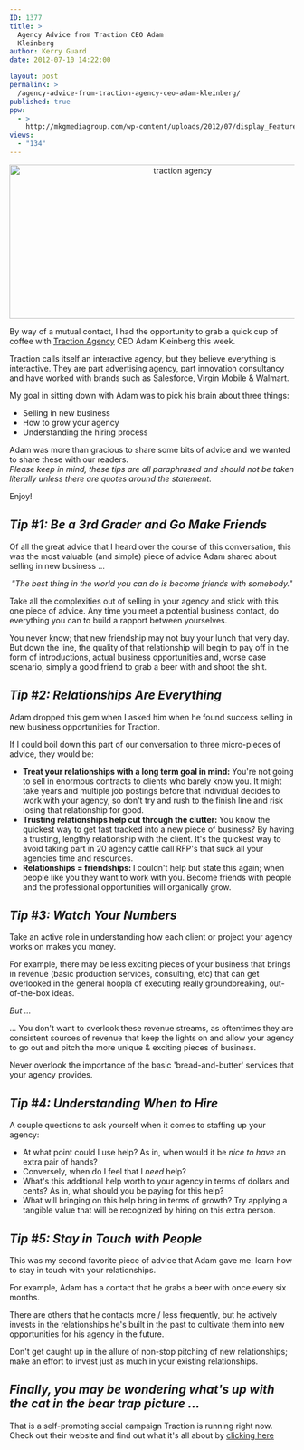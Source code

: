```yaml
---
ID: 1377
title: >
  Agency Advice from Traction CEO Adam
  Kleinberg
author: Kerry Guard
date: 2012-07-10 14:22:00

layout: post
permalink: >
  /agency-advice-from-traction-agency-ceo-adam-kleinberg/
published: true
ppw:
  - >
    http://mkgmediagroup.com/wp-content/uploads/2012/07/display_Feature_social_media_2012.jpeg
views:
  - "134"
---
```

<p style="text-align: center;"><img class="aligncenter  wp-image-1379" title="display_Feature_social_media_2012" src="http://mkgmediagroup.com/wp-content/uploads/2012/07/display_Feature_social_media_2012.jpeg" alt="traction agency " width="596" height="272" /></p>
By way of a mutual contact, I had the opportunity to grab a quick cup of coffee with <a href="http://tractionco.com" target="_blank">Traction Agency</a> CEO Adam Kleinberg this week.

Traction calls itself an interactive agency, but they believe everything is interactive. They are part advertising agency, part innovation consultancy and have worked with brands such as Salesforce, Virgin Mobile &amp; Walmart.

My goal in sitting down with Adam was to pick his brain about three things:
<ul>
	<li>Selling in new business</li>
	<li>How to grow your agency</li>
	<li>Understanding the hiring process</li>
</ul>
<div>Adam was more than gracious to share some bits of advice and we wanted to share these with our readers.</div>
<em>Please keep in mind, these tips are all paraphrased and should not be taken literally unless there are quotes around the statement.</em>

Enjoy!
<h2><em>Tip #1: Be a 3rd Grader and Go Make Friends</em></h2>
Of all the great advice that I heard over the course of this conversation, this was the most valuable (and simple) piece of advice Adam shared about selling in new business ...
<p style="text-align: center;"><em>"The best thing in the world you can do is become friends with somebody."</em></p>
Take all the complexities out of selling in your agency and stick with this one piece of advice. Any time you meet a potential business contact, do everything you can to build a rapport between yourselves.

You never know; that new friendship may not buy your lunch that very day. But down the line, the quality of that relationship will begin to pay off in the form of introductions, actual business opportunities and, worse case scenario, simply a good friend to grab a beer with and shoot the shit.
<h2><em>Tip #2: Relationships Are Everything</em></h2>
Adam dropped this gem when I asked him when he found success selling in new business opportunities for Traction.

If I could boil down this part of our conversation to three micro-pieces of advice, they would be:
<ul>
	<li><strong>Treat your relationships with a long term goal in mind:</strong> You're not going to sell in enormous contracts to clients who barely know you. It might take years and multiple job postings before that individual decides to work with your agency, so don't try and rush to the finish line and risk losing that relationship for good.</li>
	<li><strong>Trusting relationships help cut through the clutter: </strong>You know the quickest way to get fast tracked into a new piece of business? By having a trusting, lengthy relationship with the client. It's the quickest way to avoid taking part in 20 agency cattle call RFP's that suck all your agencies time and resources.</li>
	<li><strong>Relationships = friendships: </strong>I couldn't help but state this again; when people like you they want to work with you. Become friends with people and the professional opportunities will organically grow.</li>
</ul>
<h2><em>Tip #3: Watch Your Numbers</em></h2>
Take an active role in understanding how each client or project your agency works on makes you money.

For example, there may be less exciting pieces of your business that brings in revenue (basic production services, consulting, etc) that can get overlooked in the general hoopla of executing really groundbreaking, out-of-the-box ideas.

<em>But ...</em>

... You don't want to overlook these revenue streams, as oftentimes they are consistent sources of revenue that keep the lights on and allow your agency to go out and pitch the more unique &amp; exciting pieces of business.

Never overlook the importance of the basic 'bread-and-butter' services that your agency provides.
<h2><em>Tip #4: Understanding When to Hire</em></h2>
<em></em>A couple questions to ask yourself when it comes to staffing up your agency:
<ul>
	<li>At what point could I use help? As in, when would it be <em>nice to have </em>an extra pair of hands?</li>
	<li>Conversely, when do I feel that I <em>need </em>help?</li>
	<li>What's this additional help worth to your agency in terms of dollars and cents? As in, what should you be paying for this help?</li>
	<li>What will bringing on this help bring in terms of growth? Try applying a tangible value that will be recognized by hiring on this extra person.</li>
</ul>
<h2><em>Tip #5: Stay in Touch with People</em></h2>
<em></em>This was my second favorite piece of advice that Adam gave me: learn how to stay in touch with your relationships.

For example, Adam has a contact that he grabs a beer with once every six months.

There are others that he contacts more / less frequently, but he actively invests in the relationships he's built in the past to cultivate them into new opportunities for his agency in the future.

Don't get caught up in the allure of non-stop pitching of new relationships; make an effort to invest just as much in your existing relationships.
<div>
<h2><em>Finally, you may be wondering what's up with the cat in the bear trap picture ...</em></h2>
That is a self-promoting social campaign Traction is running right now. Check out their website and find out what it's all about by <a href="http://www.tractionco.com/blog/242-traction-s-new-social-media-strategy" target="_blank">clicking here</a>

</div>
&nbsp;